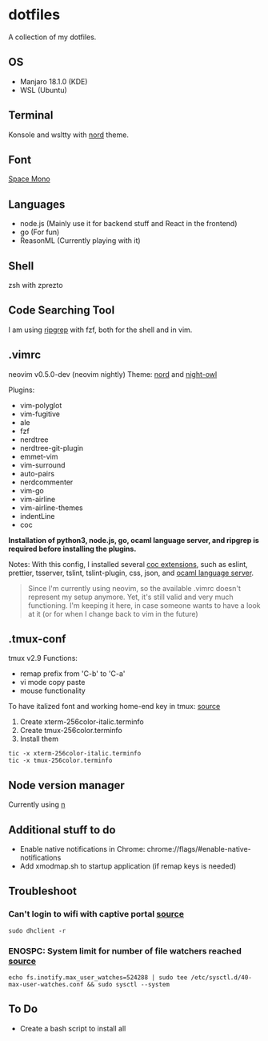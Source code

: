 # dotfiles
A collection of my dotfiles.

## OS
* Manjaro 18.1.0 (KDE)
* WSL (Ubuntu)

## Terminal
Konsole and wsltty with [nord](https://www.nordtheme.com/ports) theme.

## Font
[Space Mono](https://github.com/googlefonts/spacemono)

## Languages
* node.js (Mainly use it for backend stuff and React in the frontend)
* go (For fun)
* ReasonML (Currently playing with it)

## Shell
zsh with zprezto

## Code Searching Tool
I am using [ripgrep](https://github.com/BurntSushi/ripgrep) with fzf, both for the shell and in vim.

## .vimrc
neovim v0.5.0-dev (neovim nightly)
Theme: [nord](https://github.com/arcticicestudio/nord-vim) and [night-owl](https://github.com/haishanh/night-owl.vim)

Plugins: 
* vim-polyglot
* vim-fugitive
* ale
* fzf
* nerdtree
* nerdtree-git-plugin
* emmet-vim
* vim-surround
* auto-pairs
* nerdcommenter
* vim-go
* vim-airline
* vim-airline-themes
* indentLine
* coc

**Installation of python3, node.js, go, ocaml language server, and ripgrep is required before installing the plugins.**

Notes: 
With this config, I installed several [coc extensions](https://github.com/neoclide/coc.nvim/wiki/Using-coc-extensions), such as eslint, prettier, tsserver, tslint, tslint-plugin, css, json, and [ocaml language server](https://github.com/freebroccolo/ocaml-language-server).
> Since I'm currently using neovim, so the available .vimrc doesn't represent my setup anymore. Yet, it's still valid and very much functioning. I'm keeping it here, in case someone wants to have a look at it (or for when I change back to vim in the future)

## .tmux-conf
tmux v2.9
Functions:
* remap prefix from 'C-b' to 'C-a'
* vi mode copy paste
* mouse functionality

To have italized font and working home-end key in tmux: [source](https://medium.com/@dubistkomisch/how-to-actually-get-italics-and-true-colour-to-work-in-iterm-tmux-vim-9ebe55ebc2be)
1. Create xterm-256color-italic.terminfo
2. Create tmux-256color.terminfo
3. Install them
```
tic -x xterm-256color-italic.terminfo
tic -x tmux-256color.terminfo
```

## Node version manager
Currently using [n](https://github.com/tj/n)


## Additional stuff to do
- Enable native notifications in Chrome: chrome://flags/#enable-native-notifications
- Add xmodmap.sh to startup application (if remap keys is needed)

## Troubleshoot
### Can't login to wifi with captive portal [source](https://blog.ham1.co.uk/2016/02/06/cannot-sign-in-using-hotel-wifi-on-linux-ubuntu-mint/)
```
sudo dhclient -r
```
### ENOSPC: System limit for number of file watchers reached [source](https://github.com/guard/listen/wiki/Increasing-the-amount-of-inotify-watchers#the-technical-details)
```
echo fs.inotify.max_user_watches=524288 | sudo tee /etc/sysctl.d/40-max-user-watches.conf && sudo sysctl --system
```

## To Do
* Create a bash script to install all
